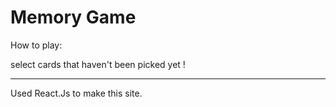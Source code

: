 # Memory Game

How to play:

select cards that haven't been picked yet !

---

Used React.Js to make this site.
